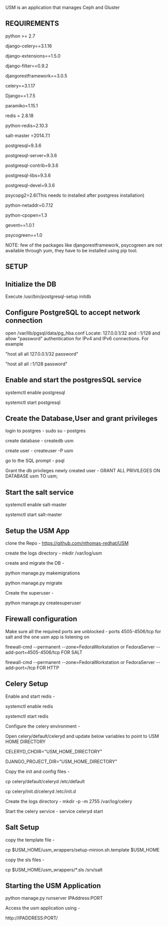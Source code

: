 USM is an application that manages Ceph and Gluster

REQUIREMENTS
------------

python >= 2.7

django-celery==3.1.16

django-extensions==1.5.0

django-filter==0.9.2

djangorestframework==3.0.5

celery==3.1.17

Django==1.7.5

paramiko=1.15.1

redis = 2.8.18

python-redis=2.10.3

salt-master =2014.7.1

postgresql=9.3.6

postgresql-server=9.3.6

postgresql-contrib=9.3.6

postgresql-libs=9.3.6

postgresql-devel=9.3.6

psycopg2=2.6(This needs to installed after postgress installation)

python-netaddr=0.7.12

python-cpopen=1.3

gevent==1.0.1

psycogreen==1.0

NOTE: few of the packages like djangorestframework, psycogreen are not available through yum,
they have to be installed using pip tool.

SETUP
------

Initialize the DB
-----------------
Execute /usr/bin/postgresql-setup initdb

Configure PostgreSQL to accept network connection
-------------------------------------------------
open /var/lib/pgsql/data/pg_hba.conf
Locate: 127.0.0.1/32 and ::1/128 and allow "password" authentication for IPv4 and IPv6 connections. For example

"host    all             all             127.0.0.1/32            password"

"host    all             all             ::1/128                 password"

Enable and start the postgresSQL service
----------------------------------------
systemctl enable postgresql

systemctl start postgresql

Create the Database,User and grant privileges
---------------------------------------------
login to postgres  - sudo su - postgres

create database - createdb usm

create user - createuser -P usm

go to the SQL prompt - psql

Grant the db privileges newly created user - GRANT ALL PRIVILEGES ON DATABASE usm TO usm;

Start the salt service
----------------------
systemctl enable salt-master

systemctl start salt-master

Setup the USM App
-----------------
clone the Repo - https://github.com/nthomas-redhat/USM

create the logs directory - mkdir /var/log/usm

create and migrate the DB -

python manage.py makemigrations

python manage.py migrate

Create the superuser -

python manage.py createsuperuser

Firewall configuration
----------------------
Make sure all the required ports are unblocked - ports 4505-4506/tcp for salt and the one usm app is listening on

firewall-cmd --permanent --zone=FedoraWorkstation or FedoraServer --add-port=4505-4506/tcp  FOR SALT

firewall-cmd --permanent --zone=FedoraWorkstation or FedoraServer --add-port=<HTTP PORT>/tcp  FOR HTTP

Celery Setup
------------
Enable and start redis -

systemctl enable redis

systemctl start redis

Configure the celery environment -

Open celery/default/celeryd and update below variables to point to USM HOME DIRECTORY

CELERYD_CHDIR="USM_HOME_DIRECTORY"

DJANGO_PROJECT_DIR="USM_HOME_DIRECTORY"

Copy the init and config files -

cp celery/default/celeryd /etc/default

cp celery/init.d/celeryd /etc/init.d

Create the logs directory - mkdir -p -m 2755 /var/log/celery

Start the celery service - service celeryd start

Salt Setup
----------
copy the template file -

cp $USM_HOME/usm_wrappers/setup-minion.sh.template $USM_HOME

copy the sls files -

cp $USM_HOME/usm_wrappers/*.sls /srv/salt

Starting the USM Application
----------------------------
python manage.py runserver IPAddress:PORT

Access the usm application using -

http://IPADDRESS:PORT/